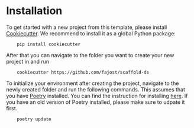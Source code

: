 # Installation

To get started with a new project from this template, please install [Cookiecutter](https://github.com/cookiecutter/cookiecutter). We recommend to install it as a global Python package:

```
    pip install cookiecutter
```

After that you can navigate to the folder you want to create your new project in and run

```
    cookiecutter https://github.com/fajost/scaffold-ds
```

To initialize your environment after creating the project, navigate to the newly created folder and run the following commands. This assumes that you have [Poetry](https://python-poetry.org/) installed. You can find the instruction for installing [here](https://python-poetry.org/docs/#installation). If you have an old version of Poetry installed, please make sure to udpate it first.

```
    poetry update
```